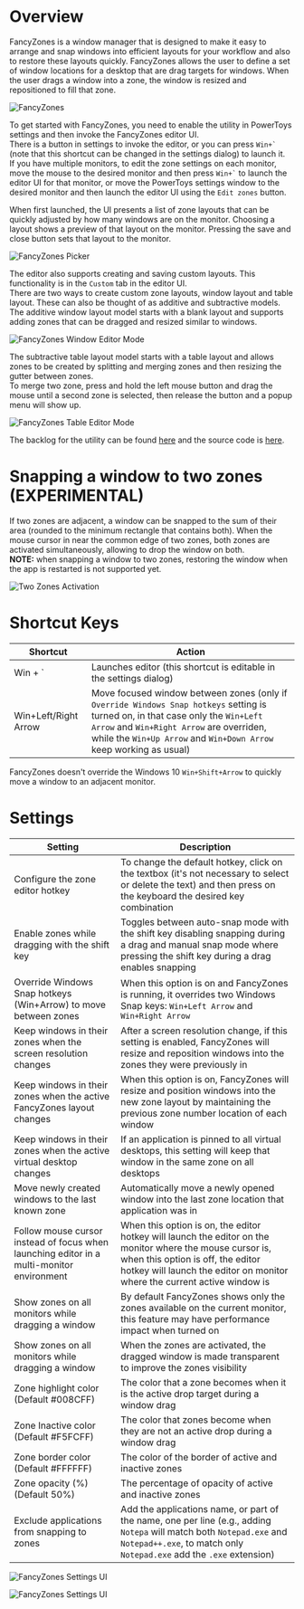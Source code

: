 # Overview
FancyZones is a window manager that is designed to make it easy to arrange and snap windows into efficient layouts for your workflow and also to restore these layouts quickly.  FancyZones allows the user to define a set of window locations for a desktop that are drag targets for windows.  When the user drags a window into a zone, the window is resized and repositioned to fill that zone.  

![FancyZones](FancyZones.png)

To get started with FancyZones, you need to enable the utility in PowerToys settings and then invoke the FancyZones editor UI.  
There is a button in settings to invoke the editor, or you can press <code>Win+&grave;</code> (note that this shortcut can be changed in the settings dialog) to launch it.  
If you have multiple monitors, to edit the zone settings on each monitor, move the mouse to the desired monitor and then press <code>Win+&grave;</code> to launch the editor UI for that monitor, or move the PowerToys settings window to the desired monitor and then launch the editor UI using the `Edit zones` button.  

When first launched, the UI presents a list of zone layouts that can be quickly adjusted by how many windows are on the monitor.  Choosing a layout shows a preview of that layout on the monitor.  Pressing the save and close button sets that layout to the monitor.  

![FancyZones Picker](Picker.png)

The editor also supports creating and saving custom layouts.  This functionality is in the `Custom` tab in the editor UI.  
There are two ways to create custom zone layouts, window layout and table layout.  These can also be thought of as additive and subtractive models.  
The additive window layout model starts with a blank layout and supports adding zones that can be dragged and resized similar to windows.  

![FancyZones Window Editor Mode](WindowEditor.png)

The subtractive table layout model starts with a table layout and allows zones to be created by splitting and merging zones and then resizing the gutter between zones.  
To merge two zone, press and hold the left mouse button and drag the mouse until a second zone is selected, then release the button and a popup menu will show up.

![FancyZones Table Editor Mode](TableEditor.png)

The backlog for the utility can be found [here](https://github.com/Microsoft/PowerToys/tree/master/doc/planning/FancyZonesBacklog.md) and the source code is [here](https://github.com/Microsoft/PowerToys/tree/master/src/modules/fancyzones).

# Snapping a window to two zones (EXPERIMENTAL)

If two zones are adjacent, a window can be snapped to the sum of their area (rounded to the minimum rectangle that contains both). When the mouse cursor in near the common edge of two zones, both zones are activated simultaneously, allowing to drop the window on both.  
**NOTE:** when snapping a window to two zones, restoring the window when the app is restarted is not supported yet.

![Two Zones Activation](TwoZonesActivation.png)

# Shortcut Keys
| Shortcut      | Action |
| ----------- | ----------- |
| Win + `      | Launches editor (this shortcut is editable in the settings dialog)       |
| Win+Left/Right Arrow | Move focused window between zones (only if `Override Windows Snap hotkeys` setting is turned on, in that case only the `Win+Left Arrow` and `Win+Right Arrow` are overriden, while the `Win+Up Arrow` and `Win+Down Arrow` keep working as usual)  |

FancyZones doesn't override the Windows 10 `Win+Shift+Arrow` to quickly move a window to an adjacent monitor.

# Settings
| Setting | Description |
| --------- | ------------- |
| Configure the zone editor hotkey | To change the default hotkey, click on the textbox (it's not necessary to select or delete the text) and then press on the keyboard the desired key combination |
| Enable zones while dragging with the shift key | Toggles between auto-snap mode with the shift key disabling snapping during a drag and manual snap mode where pressing the shift key during a drag enables snapping |
| Override Windows Snap hotkeys (Win+Arrow) to move between zones | When this option is on and FancyZones is running, it overrides two Windows Snap keys: `Win+Left Arrow` and `Win+Right Arrow` |
| Keep windows in their zones when the screen resolution changes | After a screen resolution change, if this setting is enabled, FancyZones will resize and reposition windows into the zones they were previously in |
| Keep windows in their zones when the active FancyZones layout changes | When this option is on, FancyZones will resize and position windows into the new zone layout by maintaining the previous zone number location of each window |
| Keep windows in their zones when the active virtual desktop changes | If an application is pinned to all virtual desktops, this setting will keep that window in the same zone on all desktops |
| Move newly created windows to the last known zone | Automatically move a newly opened window into the last zone location that application was in |
| Follow mouse cursor instead of focus when launching editor in a multi-monitor  environment | When this option is on, the editor hotkey will launch the editor on the monitor where the mouse cursor is, when this option is off, the editor hotkey will launch the editor on monitor where the current active window is  |
| Show zones on all monitors while dragging a window | By default FancyZones shows only the zones available on the current monitor, this feature may have performance impact when turned on |
| Show zones on all monitors while dragging a window | When the zones are activated, the dragged window is made transparent to improve the zones visibility |
| Zone highlight color (Default #008CFF) | The color that a zone becomes when it is the active drop target during a window drag |
| Zone Inactive color (Default #F5FCFF) | The color that zones become when they are not an active drop during a window drag |
| Zone border color (Default #FFFFFF) | The color of the border of active and inactive zones |
| Zone opacity (%) (Default 50%) | The percentage of opacity of active and inactive zones |
| Exclude applications from snapping to zones | Add the applications name, or part of the name, one per line (e.g., adding `Notepa` will match both `Notepad.exe` and `Notepad++.exe`, to match only `Notepad.exe` add the `.exe` extension) | 

![FancyZones Settings UI](FancyZonesSettings1.png)

![FancyZones Settings UI](FancyZonesSettings2.png)


